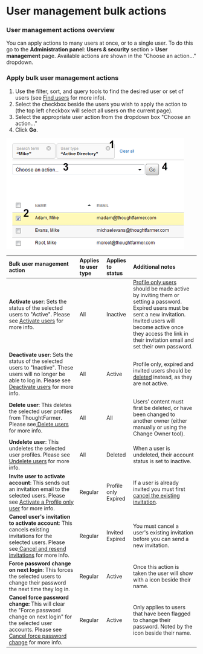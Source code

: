 # User management bulk actions



### User management actions overview <a id="section2"></a>

You can apply actions to many users at once, or to a single user. To do this go to the **Administration panel**: **Users & security** section &gt; **User management** page. Available actions are shown in the "Choose an action..." dropdown.

### Apply bulk user management actions

1. Use the filter, sort, and query tools to find the desired user or set of users \(see [Find users](https://community.thoughtfarmer.com/content/105964) for more info\).
2. Select the checkbox beside the users you wish to apply the action to \(the top left checkbox will select all users on the current page\).
3. Select the appropriate user action from the dropdown box "Choose an action..."
4. Click **Go**.

![](../../.gitbook/assets/1%20%2810%29.png)



| Bulk user management action | Applies to user type | Applies to status | Additional notes |
| :--- | :--- | :--- | :--- |
| **Activate user**: Sets the status of the selected users to "Active". Please see [Activate users](activate-users.md) for more info. | All | Inactive | [Profile only users](activate-profile-only-users.md) should be made active by inviting them or setting a password.  Expired users must be sent a new invitation.  Invited users will become active once they access the link in their invitation email and set their own password. |
| **Deactivate user**: Sets the status of the selected users to "Inactive". These users will no longer be able to log in. Please see [Deactivate users](deactivate-users.md) for more info. | All | Active | Profile only, expired and invited users should be [deleted](https://community.thoughtfarmer.com/content/105943) instead, as they are not active. |
| **Delete user**: This deletes the selected user profiles from ThoughtFarmer. Please see[ Delete users](delete-users.md) for more info. | All | All | Users' content must first be deleted, or have been changed to another owner \(either manually or using the Change Owner tool\). |
| **Undelete user**: This undeletes the selected user profiles. Please see [Undelete users](undelete-users.md) for more info. | All | Deleted | When a user is undeleted, their account status is set to inactive. |
| **Invite user to activate account**: This sends out an invitation email to the selected users. Please see [Activate a Profile only user](activate-profile-only-users.md) for more info. | Regular | Profile only Expired | If a user is already invited you must first [cancel the existing invitation](cancel-and-resend-invitations.md). |
| **Cancel user's invitation to activate account**: This cancels existing invitations for the selected users. Please see[ Cancel and resend invitations](cancel-and-resend-invitations.md) for more info. | Regular | Invited Expired | You must cancel a user's existing invitation before you can send a new invitation. |
| **Force password change on next login**: This forces the selected users to change their password the next time they log in. | Regular | Active | Once this action is taken the user will show with a icon beside their name. |
| **Cancel force password change:** This will clear the "Force password change on next login" for the selected user accounts. Please see [Cancel force password change](cancel-force-password-change.md) for more info. | Regular | Active | Only applies to users that have been flagged to change their password. Noted by the icon beside their name. |

